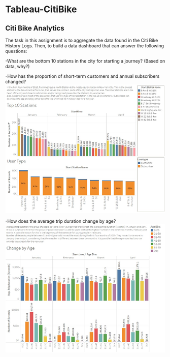# Tableau-CitiBike

## Citi Bike Analytics

The task in this assignment is to aggregate the data found in the Citi Bike History Logs. Then, to build a data dashboard that can answer the following questions:

-What are the bottom 10 stations in the city for starting a journey? (Based on data, why?)

-How has the proportion of short-term customers and annual subscribers changed?
![Top 10 Stations 2019](Images/Top10Stations.jpg)

-How does the average trip duration change by age?
![Change By Age](Images/ChangeByAge.jpg)
